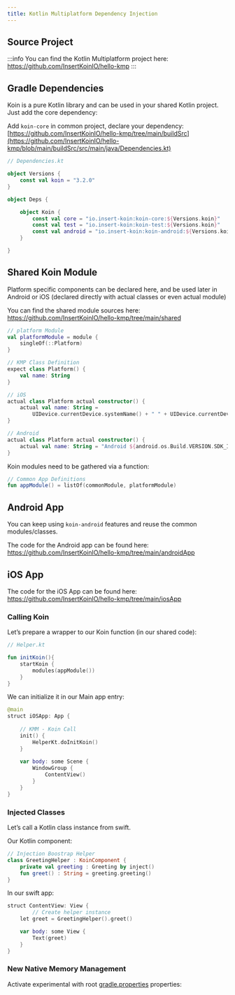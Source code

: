 ```yaml
---
title: Kotlin Multiplatform Dependency Injection
---
```


## Source Project

:::info
 You can find the Kotlin Multiplatform project here: https://github.com/InsertKoinIO/hello-kmp
:::

## Gradle Dependencies

Koin is a pure Kotlin library and can be used in your shared Kotlin project. Just add the core dependency:

Add `koin-core` in common project, declare your dependency: [https://github.com/InsertKoinIO/hello-kmp/tree/main/buildSrc](https://github.com/InsertKoinIO/hello-kmp/blob/main/buildSrc/src/main/java/Dependencies.kt)


```kotlin
// Dependencies.kt

object Versions {
    const val koin = "3.2.0"
}

object Deps {

    object Koin {
        const val core = "io.insert-koin:koin-core:${Versions.koin}"
        const val test = "io.insert-koin:koin-test:${Versions.koin}"
        const val android = "io.insert-koin:koin-android:${Versions.koin}"
    }

}
```

## Shared Koin Module

Platform specific components can be declared here, and be used later in Android or iOS (declared directly with actual classes or even actual module)

You can find the shared module sources here: https://github.com/InsertKoinIO/hello-kmp/tree/main/shared

```kotlin
// platform Module
val platformModule = module {
    singleOf(::Platform)
}

// KMP Class Definition
expect class Platform() {
    val name: String
}

// iOS
actual class Platform actual constructor() {
    actual val name: String =
        UIDevice.currentDevice.systemName() + " " + UIDevice.currentDevice.systemVersion
}

// Android
actual class Platform actual constructor() {
    actual val name: String = "Android ${android.os.Build.VERSION.SDK_INT}"
}
```

Koin modules need to be gathered via a function:

```kotlin
// Common App Definitions
fun appModule() = listOf(commonModule, platformModule)
```

## Android App

You can keep using `koin-android` features and reuse the common modules/classes.

The code for the Android app can be found here: https://github.com/InsertKoinIO/hello-kmp/tree/main/androidApp

## iOS App

The code for the iOS App can be found here: https://github.com/InsertKoinIO/hello-kmp/tree/main/iosApp

### Calling Koin

Let’s prepare a wrapper to our Koin function (in our shared code):

```kotlin
// Helper.kt

fun initKoin(){
    startKoin {
        modules(appModule())
    }
}
```

We can initialize it in our Main app entry:

```kotlin
@main
struct iOSApp: App {
    
    // KMM - Koin Call
    init() {
        HelperKt.doInitKoin()
    }
    
    var body: some Scene {
        WindowGroup {
            ContentView()
        }
    }
}
```

### Injected Classes

Let’s call a Kotlin class instance from swift.

Our Kotlin component:

```kotlin
// Injection Boostrap Helper
class GreetingHelper : KoinComponent {
    private val greeting : Greeting by inject()
    fun greet() : String = greeting.greeting()
}
```

In our swift app:

```kotlin
struct ContentView: View {
        // Create helper instance
    let greet = GreetingHelper().greet()

    var body: some View {
        Text(greet)
    }
}
```

### New Native Memory Management

Activate experimental with root [gradle.properties](http://gradle.properties) properties:
